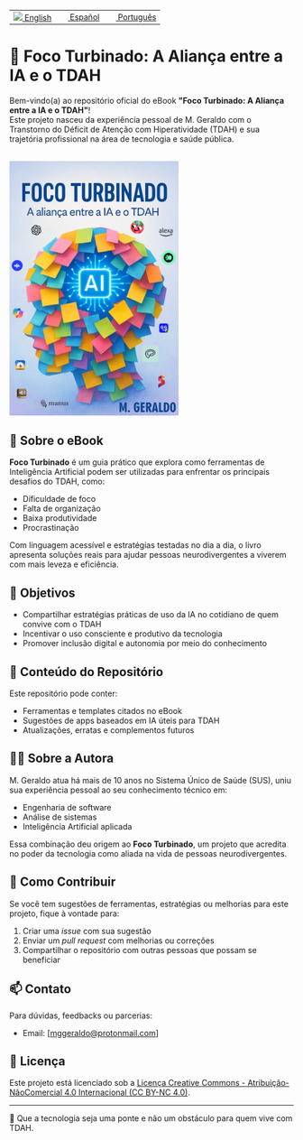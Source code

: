 <p align="right">

<table>
<tr>
<td><a href="README_eng.md"><img src="https://github.com/mggcode/mggcode/blob/main/image/us-flag.png?raw=true" height="15"> English</a></td>
<td><a href="README_es.md"><img src="https://github.com/mggcode/mggcode/blob/main/image/sp_flag.png?raw=true" width="15" height="10"> Español</a></td>
<td><a href="README.md"><img src="https://github.com/mggcode/mggcode/blob/main/image/br-flag.png?raw=true" width="15" height="15"> Português</a></td>
</tr>
</table>

</p>



# 📘 Foco Turbinado: A Aliança entre a IA e o TDAH

Bem-vindo(a) ao repositório oficial do eBook **"Foco Turbinado: A Aliança entre a IA e o TDAH"**!  
Este projeto nasceu da experiência pessoal de M. Geraldo com o Transtorno do Déficit de Atenção com Hiperatividade (TDAH) e sua trajetória profissional na área de tecnologia e saúde pública.

<br>

<img src="https://github.com/mggcode/focoTurbinado/blob/main/CapaEbookIA.png?raw=true" alt="Foco Turbinado"  width="300"  />

<br>

## 🌟 Sobre o eBook

**Foco Turbinado** é um guia prático que explora como ferramentas de Inteligência Artificial podem ser utilizadas para enfrentar os principais desafios do TDAH, como:

- Dificuldade de foco
- Falta de organização
- Baixa produtividade
- Procrastinação

Com linguagem acessível e estratégias testadas no dia a dia, o livro apresenta soluções reais para ajudar pessoas neurodivergentes a viverem com mais leveza e eficiência.

## 🎯 Objetivos

- Compartilhar estratégias práticas de uso da IA no cotidiano de quem convive com o TDAH
- Incentivar o uso consciente e produtivo da tecnologia
- Promover inclusão digital e autonomia por meio do conhecimento

## 📂 Conteúdo do Repositório

Este repositório pode conter:

- Ferramentas e templates citados no eBook
- Sugestões de apps baseados em IA úteis para TDAH
- Atualizações, erratas e complementos futuros

## 👩‍💻 Sobre a Autora

M. Geraldo atua há mais de 10 anos no Sistema Único de Saúde (SUS), uniu sua experiência pessoal ao seu conhecimento técnico em:

- Engenharia de software  
- Análise de sistemas  
- Inteligência Artificial aplicada

Essa combinação deu origem ao **Foco Turbinado**, um projeto que acredita no poder da tecnologia como aliada na vida de pessoas neurodivergentes.

## 🚀 Como Contribuir

Se você tem sugestões de ferramentas, estratégias ou melhorias para este projeto, fique à vontade para:

1. Criar uma *issue* com sua sugestão
2. Enviar um *pull request* com melhorias ou correções
3. Compartilhar o repositório com outras pessoas que possam se beneficiar

## 📫 Contato

Para dúvidas, feedbacks ou parcerias:

- Email: [mggeraldo@protonmail.com]


## 📄 Licença

Este projeto está licenciado sob a [Licença Creative Commons - Atribuição-NãoComercial 4.0 Internacional (CC BY-NC 4.0)](https://creativecommons.org/licenses/by-nc/4.0/).

---

🧠 Que a tecnologia seja uma ponte e não um obstáculo para quem vive com TDAH.

